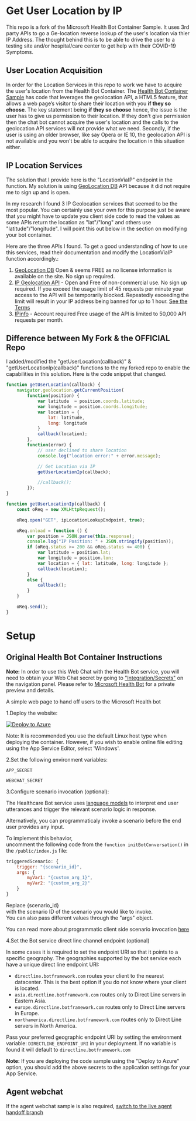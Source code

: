 # Get User Location by IP
This repo is a fork of the Microsoft Health Bot Container Sample.  It uses 3rd party APIs to go a Ge-location reverse lookup of the user's location via thier IP Address.  The thought behind this is to be able to drive the user to a testing site and/or hospital/care center to get help with their COVID-19 Symptoms.  

## User Location Acquisition 
In order for the Location Services in this repo to work we have to acquire the user's location from the Health Bot Container.  The [Health Bot Container Sample](https://github.com/livehands/HealthBotContainerSample) has code that leverages the geolocation API, a HTML5 feature, that allows a web page’s visitor to share their location with you **if they so choose**. The key statement being **if they so choose** hence, the issue is the user has to give us permission to their location. If they don't give permission then the chat bot cannot acquire the user's location and the calls to the geolocation API services will not provide what we need. Secondly, if the user is using an older browser, like say Opera or IE 10, the geolocation API is not available and you won't be able to acquire the location in this situation either.  

## IP Location Services
The solution that I provide here is the "LocationViaIP" endpoint in the function.  My solution is using [GeoLocation DB](http://geolocation-db.com/) API because it did not require me to sign up and is open. 

In my research I found 3 IP Geolocation services that seemed to be the most popular.  You can certainly use your own for this purpose just be aware that you might have to update you client side code to read the values as some APIs return the location as "lat"/"long" and others use "latitude"/"longitude".  I will point this out below in the section on modifying your bot container.

Here are the three APIs I found.  To get a good understanding of how to use this services, read their documentation and modify the LocationViaIP function accordingly.:

1. [GeoLocation DB](http://geolocation-db.com/) Open & seems FREE as no license information is available on the site.  No sign up required.
1. [IP Geolocation API](http://ip-api.com) - Open and Free of non-commercial use. No sign up required. If you exceed the usage limit of 45 requests per minute your access to the API will be temporarily blocked. Repeatedly exceeding the limit will result in your IP address being banned for up to 1 hour. [See the Terms](https://ip-api.com/docs/legal)
1. [IPinfo](https://ipinfo.io) - Account required Free usage of the API is limited to 50,000 API requests per month.

## Difference between My Fork & the OFFICIAL Repo
I added/modified the "getUserLocation(callback)" & "getUserLocationIp(callback)" functions to the my forked repo to enable the capabilities in this solution.  Here is the code snippet that changed.

``` javascript
function getUserLocation(callback) {
    navigator.geolocation.getCurrentPosition(
        function(position) {
            var latitude  = position.coords.latitude;
            var longitude = position.coords.longitude;
            var location = {
                lat: latitude,
                long: longitude
            }
            callback(location);
        },
        function(error) {
            // user declined to share location
            console.log("location error:" + error.message);

            // Get Location via IP
            getUserLocationIp(callback);

            //callback();
        });
}

function getUserLocationIp(callback) {
    const oReq = new XMLHttpRequest();

    oReq.open("GET", ipLocationLookupEndpoint, true);

    oReq.onload = function () {
        var position = JSON.parse(this.response);
        console.log("IP Position: " + JSON.stringify(position));
        if (oReq.status >= 200 && oReq.status <= 400) {
            var latitude = position.lat;
            var longitude = position.lon;
            var location = { lat: latitude, long: longitude };
            callback(location);
        }
        else {
            callback();
        }
    }

    oReq.send();
}

```


# Setup 
## Original Health Bot Container Instructions

**Note:** In order to use this Web Chat with the Health Bot service, you will need to obtain your Web Chat secret by going to ["Integration/Secrets"](./secrets.png) on the navigation panel.
Please refer to [Microsoft Health Bot](https://www.microsoft.com/en-us/research/project/health-bot/) for a private preview and details.

A simple web page to hand off users to the Microsoft Health bot

1.Deploy the website:

[![Deploy to Azure](https://azuredeploy.net/deploybutton.png)](https://azuredeploy.net/)

Note: It is recommended you use the default Linux host type when deploying the container.
However, if you wish to enable online file editing using the App Service Editor, select 'Windows'.

2.Set the following environment variables:

`APP_SECRET`

`WEBCHAT_SECRET`

3.Configure scenario invocation (optional):

The Healthcare Bot service uses [language models](https://docs.microsoft.com/HealthBot/language_model_howto) to interpret end user utterances and trigger the relevant scenario logic in response.

Alternatively, you can programmaticaly invoke a scenario before the end user provides any input.

To implement this behavior, uncomment the following code from the `function initBotConversation()` in the `/public/index.js` file:
```javascript
triggeredScenario: {
    trigger: "{scenario_id}",
    args: {
        myVar1: "{custom_arg_1}",
        myVar2: "{custom_arg_2}"
    }
}
```
Replace {scenario_id} with the scenario ID of the scenario you would like to invoke.
You can also pass different values through the "args" object. 

You can read more about programmatic client side scenario invocation [here](https://docs.microsoft.com/HealthBot/integrations/programmatic_invocation)


4.Set the Bot service direct line channel endpoint (optional)

In some cases it is required to set the endpoint URI so that it points to a specific geography. The geographies supported by the bot service each have a unique direct line endpoint URI:

- `directline.botframework.com` routes your client to the nearest datacenter. This is the best option if you do not know where your client is located.
- `asia.directline.botframework.com` routes only to Direct Line servers in Eastern Asia.
- `europe.directline.botframework.com` routes only to Direct Line servers in Europe.
- `northamerica.directline.botframework.com` routes only to Direct Line servers in North America.

Pass your preferred geographic endpoint URI by setting the environment variable: `DIRECTLINE_ENDPOINT_URI` in your deployment. If no variable is found it will default to `directline.botframework.com`

**Note:** If you are deploying the code sample using the "Deploy to Azure" option, you should add the above secrets to the application settings for your App Service.

## Agent webchat
If the agent webchat sample is also required, [switch to the live agent handoff branch](https://github.com/Microsoft/HealthBotContainerSample/tree/live_agent_handoff)
